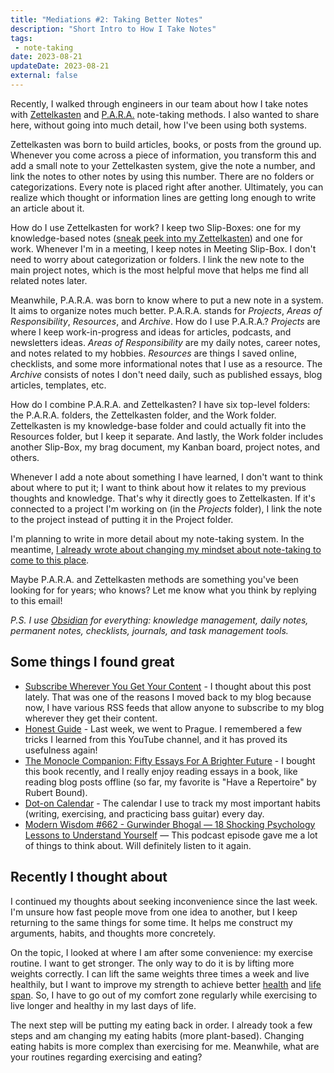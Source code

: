 ```yaml
---
title: "Mediations #2: Taking Better Notes"
description: "Short Intro to How I Take Notes"
tags:
 - note-taking
date: 2023-08-21
updateDate: 2023-08-21
external: false
---
```


Recently, I walked through engineers in our team about how I take notes with [Zettelkasten](https://zettelkasten.de/posts/overview/) and [P.A.R.A.](https://fortelabs.com/blog/para/) note-taking methods. I also wanted to share here, without going into much detail, how I've been using both systems.

Zettelkasten was born to build articles, books, or posts from the ground up. Whenever you come across a piece of information, you transform this and add a small note to your Zettelkasten system, give the note a number, and link the notes to other notes by using this number. There are no folders or categorizations. Every note is placed right after another. Ultimately, you can realize which thought or information lines are getting long enough to write an article about it.

How do I use Zettelkasten for work? I keep two Slip-Boxes: one for my knowledge-based notes ([sneak peek into my Zettelkasten](https://candost.blog/notes/)) and one for work. Whenever I'm in a meeting, I keep notes in Meeting Slip-Box. I don't need to worry about categorization or folders. I link the new note to the main project notes, which is the most helpful move that helps me find all related notes later.

Meanwhile, P.A.R.A. was born to know where to put a new note in a system. It aims to organize notes much better. P.A.R.A. stands for *Projects*, *Areas of Responsibility*, *Resources*, and *Archive*. How do I use P.A.R.A.? *Projects* are where I keep work-in-progress and ideas for articles, podcasts, and newsletters ideas. *Areas of Responsibility* are my daily notes, career notes, and notes related to my hobbies. *Resources* are things I saved online, checklists, and some more informational notes that I use as a resource. The *Archive* consists of notes I don't need daily, such as published essays, blog articles, templates, etc.

How do I combine P.A.R.A. and Zettelkasten? I have six top-level folders: the P.A.R.A. folders, the Zettelkasten folder, and the Work folder.  Zettelkasten is my knowledge-base folder and could actually fit into the Resources folder, but I keep it separate. And lastly, the Work folder includes another Slip-Box, my brag document, my Kanban board, project notes, and others.

Whenever I add a note about something I have learned, I don't want to think about where to put it; I want to think about how it relates to my previous thoughts and knowledge. That's why it directly goes to Zettelkasten. If it's connected to a project I'm working on (in the *Projects* folder), I link the note to the project instead of putting it in the Project folder.

I'm planning to write in more detail about my note-taking system. In the meantime, [I already wrote about changing my mindset about note-taking to come to this place](https://candost.blog/concluding-my-struggle-with-note-taking-systems-and-apps-finally/).

Maybe P.A.R.A. and Zettelkasten methods are something you've been looking for for years; who knows? Let me know what you think by replying to this email!

*P.S. I use [Obsidian](https://obsidian.md/) for everything: knowledge management, daily notes, permanent notes, checklists, journals, and task management tools.*

## Some things I found great

- [Subscribe Wherever You Get Your Content](https://blog.jim-nielsen.com/2023/subscribe-wherever-you-get-your-content/) - I thought about this post lately. That was one of the reasons I moved back to my blog because now, I have various RSS feeds that allow anyone to subscribe to my blog wherever they get their content.
- [Honest Guide](https://www.youtube.com/@HONESTGUIDE) - Last week, we went to Prague. I remembered a few tricks I learned from this YouTube channel, and it has proved its usefulness again!
- [The Monocle Companion: Fifty Essays For A Brighter Future](https://monocle.com/shop/product/2253737/the-monocle-companion-2/) - I bought this book recently, and I really enjoy reading essays in a book, like reading blog posts offline (so far, my favorite is "Have a Repertoire" by Rubert Bound).
- [Dot-on Calendar](https://dot-on.de/products/neu-jahresplaner-classic-2023-mit-klebepunkten-querformat-100x69-cm) - The calendar I use to track my most important habits (writing, exercising, and practicing bass guitar) every day.
- [Modern Wisdom #662 - Gurwinder Bhogal — 18 Shocking Psychology Lessons to Understand Yourself](https://share.snipd.com/episode/c452bdba-5976-4e89-9dc4-4d14befb8fd6) — This podcast episode gave me a lot of things to think about. Will definitely listen to it again.

## Recently I thought about

I continued my thoughts about seeking inconvenience since the last week. I'm unsure how fast people move from one idea to another, but I keep returning to the same things for some time. It helps me construct my arguments, habits, and thoughts more concretely.

On the topic, I looked at where I am after some convenience: my exercise routine. I want to get stronger. The only way to do it is by lifting more weights correctly. I can lift the same weights three times a week and live healthily, but I want to improve my strength to achieve better [health](https://www.merriam-webster.com/wordplay/what-is-health-span) and [life span](https://www.merriam-webster.com/dictionary/life%20span). So, I have to go out of my comfort zone regularly while exercising to live longer and healthy in my last days of life.

The next step will be putting my eating back in order. I already took a few steps and am changing my eating habits (more plant-based). Changing eating habits is more complex than exercising for me. Meanwhile, what are your routines regarding exercising and eating?
